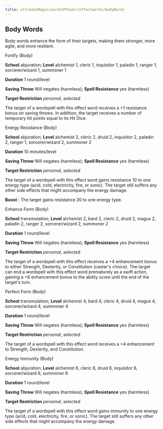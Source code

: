 ```yaml
---
title: ultimateMagic/wordsOfPower/effectwords/bodyWords
---
```

## Body Words

Body words enhance the form of their targets, making them stronger, more agile, and more resilient.

Fortify (Body)

**School** abjuration; **Level** alchemist 1, cleric 1, inquisitor 1, paladin 1, ranger 1, sorcerer/wizard 1, summoner 1

**Duration** 1 round/level

**Saving Throw** Will negates (harmless); **Spell Resistance** yes (harmless)

**Target Restriction** _personal_, _selected_

The target of a wordspell with this effect word receives a +1 resistance bonus on saving throws. In addition, the target receives a number of temporary hit points equal to its Hit Dice.

Energy Resistance (Body)

**School** abjuration; **Level** alchemist 2, cleric 2, druid 2, inquisitor 2, paladin 2, ranger 1, sorcerer/wizard 2, summoner 2

**Duration** 10 minutes/level

**Saving Throw** Will negates (harmless); **Spell Resistance** yes (harmless)

**Target Restriction** _personal_, _selected_

The target of a wordspell with this effect word gains resistance 10 to one energy type (acid, cold, electricity, fire, or sonic). The target still suffers any other side effects that might accompany the energy damage.

**Boost** : The target gains resistance 20 to one energy type.

Enhance Form (Body)

**School** transmutation; **Level** alchemist 2, bard 2, cleric 2, druid 2, magus 2, paladin 2, ranger 2, sorcerer/wizard 2, summoner 2

**Duration** 1 round/level

**Saving Throw** Will negates (harmless); **Spell Resistance** yes (harmless)

**Target Restriction** _personal_, _selected_

The target of a wordspell with this effect receives a +4 enhancement bonus to either Strength, Dexterity, or Constitution (caster's choice). The target can end a wordspell with this effect word prematurely as a swift action, gaining a +8 enhancement bonus to the ability score until the end of the target's turn.

Perfect Form (Body)

**School** transmutation; **Level** alchemist 4, bard 4, cleric 4, druid 4, magus 4, sorcerer/wizard 4, summoner 4

**Duration** 1 round/level

**Saving Throw** Will negates (harmless); **Spell Resistance** yes (harmless)

**Target Restriction** _personal_, _selected_

The target of a wordspell with this effect word receives a +4 enhancement to Strength, Dexterity, and Constitution.

Energy Immunity (Body)

**School** abjuration; **Level** alchemist 6, cleric 6, druid 6, inquisitor 6, sorcerer/wizard 6, summoner 6

**Duration** 1 round/level

**Saving Throw** Will negates (harmless); **Spell Resistance** yes (harmless)

**Target Restriction** _personal_, _selected_

The target of a wordspell with this effect word gains immunity to one energy type (acid, cold, electricity, fire, or sonic). The target still suffers any other side effects that might accompany the energy damage.

